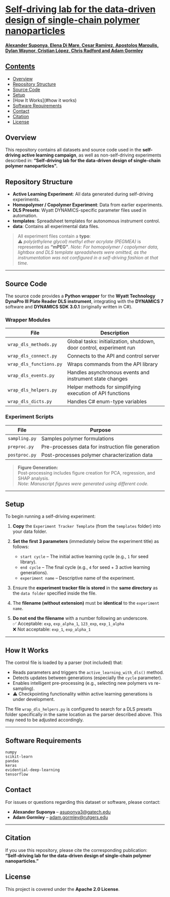 <h1><a href="radio.garden">Self-driving lab for the data-driven design of single-chain polymer nanoparticles</h1>
<h4>Alexander Suponya, Elena Di Mare, Cesar Ramírez, Apostolos Maroulis, Dylan Waynor,
Cristian López, Chris Radford and Adam Gormley</h4>

## Contents

- [Overview](#overview)
- [Repository Structure](#repository-structure)
- [Source Code](#repository-structure)
- [Setup](#setup)
- [How It Works](#how it works)
- [Software Requirements](#software-requirements)
- [Contact](https://github.com/GormleyLab/Data_Driven_Design_of_SCNPs/issues)
- [Citation](#license)
- [License](#license)


## Overview

This repository contains all datasets and source code used in the **self-driving active learning campaign**, as well as non-self-driving experiments described in: **“Self-driving lab for the data-driven design of single-chain polymer nanoparticles".**

## Repository Structure

- **Active Learning Experiment**: All data generated during self-driving experiments.
- **Homopolymer / Copolymer Experiment**: Data from earlier experiments.
- **DLS Presets**: Wyatt DYNAMICS-specific parameter files used in automation.
- **templates**: Spreadsheet templates for autonomous instrument control.
- **data**: Contains all experimental data files.

> All experiment files contain a **typo**:  
> ⚠️ _poly(ethylene glycol) methyl ether acrylate (PEGMEA)_ is represented as **“mPEG”**.
_Note: For homopolymer / copolymer data, lightbox and DLS template spreadsheets were omitted,
as the instrumentation was not configured in a self-driving fashion at that time._

---

## Source Code

The source code provides a **Python wrapper** for the **Wyatt Technology DynaPro III Plate Reader DLS instrument**, integrating with the **DYNAMICS 7** software and **DYNAMICS SDK 3.0.1** (originally written in C#).

### Wrapper Modules

| File | Description |
|------|-------------|
| `wrap_dls_methods.py` | Global tasks: initialization, shutdown, door control, experiment run |
| `wrap_dls_connect.py` | Connects to the API and control server |
| `wrap_dls_functions.py` | Wraps commands from the API library |
| `wrap_dls_events.py` | Handles asynchronous events and instrument state changes |
| `wrap_dls_helpers.py` | Helper methods for simplifying execution of API functions |
| `wrap_dls_dicts.py` | Handles C# enum-type variables |

### Experiment Scripts

| File | Purpose |
|------|---------|
| `sampling.py` | Samples polymer formulations |
| `preproc.py` | Pre-processes data for instruction file generation |
| `postproc.py` | Post-processes polymer characterization data |

> **Figure Generation:**  
> Post-processing includes figure creation for PCA, regression, and SHAP analysis.  
> _Note: Manuscript figures were generated using different code._

---

## Setup

To begin running a self-driving experiment:

1. **Copy** the `Experiment Tracker Template` (from the `templates` folder) into your data folder.

2. **Set the first 3 parameters** (immediately below the experiment title) as follows:
   - `start cycle` – The initial active learning cycle (e.g., `1` for seed library).
   - `end cycle` – The final cycle (e.g., `4` for seed + 3 active learning generations).
   - `experiment name` – Descriptive name of the experiment.

3. Ensure the **experiment tracker file is stored** in the **same directory** as the `data folder` specified inside the file.

4. The **filename (without extension)** must be **identical** to the `experiment name`.

5. **Do not end the filename** with a number following an underscore.  
   ✅ Acceptable: `exp`, `exp_alpha_1`, `123_exp`, `exp_1_alpha`  
   ❌ Not acceptable: `exp_1`, `exp_alpha_1`

---

## How It Works

The control file is loaded by a parser (not included) that:
- Reads parameters and triggers the `active_learning_with_dls()` method.
- Detects updates between generations (especially the `cycle` parameter).
- Enables intelligent pre-processing (e.g., selecting new polymers vs re-sampling).
- ⚠️ Checkpointing functionality within active learning generations is under development.

The file `wrap_dls_helpers.py` is configured to search for a DLS presets folder specifically in the same location as the parser described above.
This may need to be adjusted accordingly.

---

## Software Requirements
```
numpy
scikit-learn
pandas
keras
evidential-deep-learning
tensorflow
```

## Contact

For issues or questions regarding this dataset or software, please contact:

- **Alexander Suponya** – [asuponya3@gatech.edu](mailto:asuponya3@gatech.edu)  
- **Adam Gormley** – [adam.gormley@rutgers.edu](mailto:adam.gormley@rutgers.edu)

---

## Citation

If you use this repository, please cite the corresponding publication:  
**“Self-driving lab for the data-driven design of single-chain polymer nanoparticles.”**

## License

This project is covered under the **Apache 2.0 License**.
